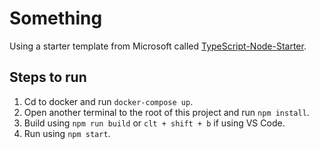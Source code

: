 # Something

Using a starter template from Microsoft called [TypeScript-Node-Starter](https://github.com/Microsoft/TypeScript-Node-Starter).

## Steps to run
1. Cd to docker and run `docker-compose up`.
2. Open another terminal to the root of this project and run `npm install`.
3. Build using `npm run build` or `clt + shift + b` if using VS Code.
4. Run using `npm start`. 